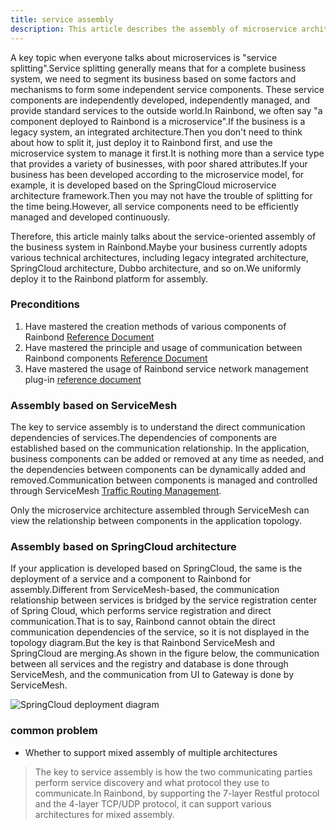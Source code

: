 ```yaml
---
title: service assembly
description: This article describes the assembly of microservice architecture applications based on the Rainbond platform
---
```


A key topic when everyone talks about microservices is "service splitting".Service splitting generally means that for a complete business system, we need to segment its business based on some factors and mechanisms to form some independent service components. These service components are independently developed, independently managed, and provide standard services to the outside world.In Rainbond, we often say "a component deployed to Rainbond is a microservice".If the business is a legacy system, an integrated architecture.Then you don't need to think about how to split it, just deploy it to Rainbond first, and use the microservice system to manage it first.It is nothing more than a service type that provides a variety of businesses, with poor shared attributes.If your business has been developed according to the microservice model, for example, it is developed based on the SpringCloud microservice architecture framework.Then you may not have the trouble of splitting for the time being.However, all service components need to be efficiently managed and developed continuously.

Therefore, this article mainly talks about the service-oriented assembly of the business system in Rainbond.Maybe your business currently adopts various technical architectures, including legacy integrated architecture, SpringCloud architecture, Dubbo architecture, and so on.We uniformly deploy it to the Rainbond platform for assembly.

### Preconditions

1. Have mastered the creation methods of various components of Rainbond [Reference Document](/docs/use-manual//component-create/creation-process)
2. Have mastered the principle and usage of communication between Rainbond components [Reference Document](/docs/use-manual/component-manage/component-connection/regist_and_discover)
3. Have mastered the usage of Rainbond service network management plug-in [reference document](/docs/use-manual/team-manage/plugin-manage/new-plugin)

### Assembly based on ServiceMesh

The key to service assembly is to understand the direct communication dependencies of services.The dependencies of components are established based on the communication relationship. In the application, business components can be added or removed at any time as needed, and the dependencies between components can be dynamically added and removed.Communication between components is managed and controlled through ServiceMesh [Traffic Routing Management](./network-visualization).

Only the microservice architecture assembled through ServiceMesh can view the relationship between components in the application topology.

### Assembly based on SpringCloud architecture

If your application is developed based on SpringCloud, the same is the deployment of a service and a component to Rainbond for assembly.Different from ServiceMesh-based, the communication relationship between services is bridged by the service registration center of Spring Cloud, which performs service registration and direct communication.That is to say, Rainbond cannot obtain the direct communication dependencies of the service, so it is not displayed in the topology diagram.But the key is that Rainbond ServiceMesh and SpringCloud are merging.As shown in the figure below, the communication between all services and the registry and database is done through ServiceMesh, and the communication from UI to Gateway is done by ServiceMesh.

![SpringCloud deployment diagram](https://grstatic.oss-cn-shanghai.aliyuncs.com/docs/5.2/SpringCloud.png)

### common problem

- Whether to support mixed assembly of multiple architectures

> The key to service assembly is how the two communicating parties perform service discovery and what protocol they use to communicate.In Rainbond, by supporting the 7-layer Restful protocol and the 4-layer TCP/UDP protocol, it can support various architectures for mixed assembly.

